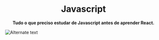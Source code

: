 <h1 align="center">Javascript</h1>

**<p align="center">Tudo o que preciso estudar de Javascript antes de aprender React.</p>**

![Alternate text](vite.svg)
